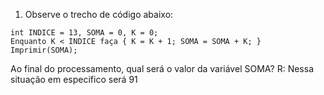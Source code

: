 1. Observe o trecho de código abaixo: 
```
int INDICE = 13, SOMA = 0, K = 0;
Enquanto K < INDICE faça { K = K + 1; SOMA = SOMA + K; }
Imprimir(SOMA);

```
Ao final do processamento, qual será o valor da variável SOMA?
R: Nessa situação em especifico será 91